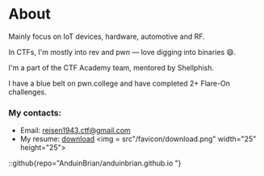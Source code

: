 # About
Mainly focus on IoT devices, hardware, automotive and RF.<br>

In CTFs, I'm mostly into rev and pwn — love digging into binaries 😄.

I'm a part of the CTF Academy team, mentored by Shellphish.

I have a blue belt on pwn.college and have completed 2+ Flare-On challenges.

### My contacts:
- Email: reisen1943.ctf@gmail.com
- My resume: [download](/my_cv.pdf) <img = src"/favicon/download.png" width="25" height="25">

::github{repo="AnduinBrian/anduinbrian.github.io "}